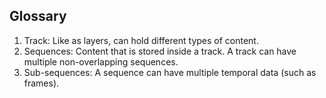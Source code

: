 ## Glossary

1. Track: Like as layers, can hold different types of content.
2. Sequences: Content that is stored inside a track. A track can have multiple non-overlapping sequences.
3. Sub-sequences: A sequence can have multiple temporal data (such as frames).